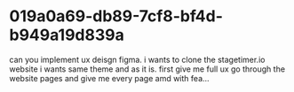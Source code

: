 # 019a0a69-db89-7cf8-bf4d-b949a19d839a
can you implement ux deisgn figma. i wants to clone the stagetimer.io website i wants same theme and as it is. first give me full ux go through the website pages and give me every page amd with fea...
